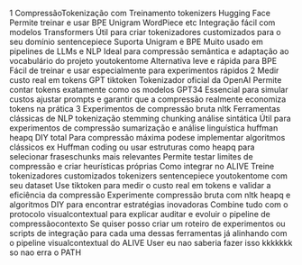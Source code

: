  1 CompressãoTokenização com Treinamento
 tokenizers Hugging Face
 Permite treinar e usar BPE Unigram WordPiece etc
 Integração fácil com modelos Transformers
 Útil para criar tokenizadores customizados para o seu domínio
 sentencepiece
 Suporta Unigram e BPE
 Muito usado em pipelines de LLMs e NLP
 Ideal para compressão semântica e adaptação ao vocabulário do projeto
 youtokentome
 Alternativa leve e rápida para BPE
 Fácil de treinar e usar especialmente para experimentos rápidos
 2 Medir custo real em tokens GPT
 tiktoken
 Tokenizador oficial da OpenAI
 Permite contar tokens exatamente como os modelos GPT34
 Essencial para simular custos ajustar prompts e garantir que a compressão realmente economiza tokens na prática
 3 Experimentos de compressão bruta
 nltk
 Ferramentas clássicas de NLP tokenização stemming chunking análise sintática
 Útil para experimentos de compressão sumarização e análise linguística
 huffman heapq DIY total
 Para compressão máxima podese implementar algoritmos clássicos ex Huffman coding ou usar estruturas como heapq para selecionar fraseschunks mais relevantes
 Permite testar limites de compressão e criar heurísticas próprias
 Como integrar no ALIVE
 Treine tokenizadores customizados tokenizers sentencepiece youtokentome com seu dataset
 Use tiktoken para medir o custo real em tokens e validar a eficiência da compressão
 Experimente compressão bruta com nltk heapq e algoritmos DIY para encontrar estratégias inovadoras
 Combine tudo com o protocolo visualcontextual para explicar auditar e evoluir o pipeline de compressãocontexto
Se quiser posso criar um roteiro de experimentos ou scripts de integração para cada uma dessas ferramentas já alinhando com o pipeline visualcontextual do ALIVE
User
eu nao saberia fazer isso kkkkkkk
so nao erra o PATH